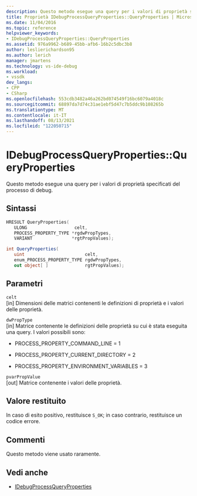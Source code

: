 ```yaml
---
description: Questo metodo esegue una query per i valori di proprietà specificati del processo di debug.
title: Proprietà IDebugProcessQueryProperties::QueryProperties | Microsoft Docs
ms.date: 11/04/2016
ms.topic: reference
helpviewer_keywords:
- IDebugProcessQueryProperties::QueryProperties
ms.assetid: 976a9962-b689-45bb-afb6-16b2c5dbc3b8
author: leslierichardson95
ms.author: lerich
manager: jmartens
ms.technology: vs-ide-debug
ms.workload:
- vssdk
dev_langs:
- CPP
- CSharp
ms.openlocfilehash: 553cdb3482a46a262bd074549f16bc6079a4018c
ms.sourcegitcommit: 68897da7d74c31ae1ebf5d47c7b5ddc9b108265b
ms.translationtype: MT
ms.contentlocale: it-IT
ms.lasthandoff: 08/13/2021
ms.locfileid: "122050715"
---
```

# <a name="idebugprocessquerypropertiesqueryproperties"></a>IDebugProcessQueryProperties::QueryProperties
Questo metodo esegue una query per i valori di proprietà specificati del processo di debug.

## <a name="syntax"></a>Sintassi

```cpp
HRESULT QueryProperties(
   ULONG                  celt,
   PROCESS_PROPERTY_TYPE *rgdwPropTypes,
   VARIANT               *rgtPropValues);
```

```csharp
int QueryProperties(
   uint                       celt,
   enum_PROCESS_PROPERTY_TYPE rgdwPropTypes,
   out object[ ]              rgtPropValues);
```

## <a name="parameters"></a>Parametri
`celt`\
[in] Dimensioni delle matrici contenenti le definizioni di proprietà e i valori delle proprietà.

`dwPropType`\
[in] Matrice contenente le definizioni delle proprietà su cui è stata eseguita una query. I valori possibili sono:

- PROCESS_PROPERTY_COMMAND_LINE = 1

- PROCESS_PROPERTY_CURRENT_DIRECTORY = 2

- PROCESS_PROPERTY_ENVIRONMENT_VARIABLES = 3

`pvarPropValue`\
[out] Matrice contenente i valori delle proprietà.

## <a name="return-value"></a>Valore restituito
 In caso di esito positivo, restituisce `S_OK`; in caso contrario, restituisce un codice errore.

## <a name="remarks"></a>Commenti
 Questo metodo viene usato raramente.

## <a name="see-also"></a>Vedi anche
- [IDebugProcessQueryProperties](../../../extensibility/debugger/reference/idebugprocessqueryproperties.md)
